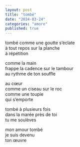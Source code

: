 ```yaml
---
layout: post
title: "tombé"
date: "2024-03-24"
categories: "amore"
published: true
---
```


tombé
comme une goutte s’éclate  
à tout repos sur la planche  
à répétition  

comme la main  
frappe la cadence sur le tambour  
au rythme de ton souffle  

au cœur  
comme un ciseau sur le roc  
comme une toupie  
qui s’emporte  

tombé à plusieurs fois  
dans la marée près de toi  
tu me soulèves  

mon amour tombé  
je suis devenu  
ton œuvre  
